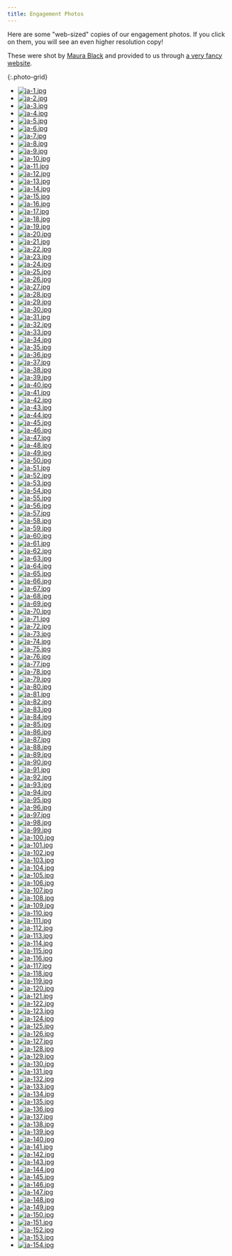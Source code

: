 ```yaml
---
title: Engagement Photos
---
```


Here are some "web-sized" copies of our engagement photos.
If you click on them, you will see an even higher resolution
copy!

These were shot by [Maura Black](https://maurablackphotography.squarespace.com/) and provided to us through [a very fancy website](https://maurablackphotography.pixieset.com/jaimeeandalexengagementsession/).

{:.photo-grid}
- [![ja-1.jpg](/assets/images/engagement_photos_web/ja-1.jpg)](/assets/images/engagement_photos_full/ja-1.jpg)
- [![ja-2.jpg](/assets/images/engagement_photos_web/ja-2.jpg)](/assets/images/engagement_photos_full/ja-2.jpg)
- [![ja-3.jpg](/assets/images/engagement_photos_web/ja-3.jpg)](/assets/images/engagement_photos_full/ja-3.jpg)
- [![ja-4.jpg](/assets/images/engagement_photos_web/ja-4.jpg)](/assets/images/engagement_photos_full/ja-4.jpg)
- [![ja-5.jpg](/assets/images/engagement_photos_web/ja-5.jpg)](/assets/images/engagement_photos_full/ja-5.jpg)
- [![ja-6.jpg](/assets/images/engagement_photos_web/ja-6.jpg)](/assets/images/engagement_photos_full/ja-6.jpg)
- [![ja-7.jpg](/assets/images/engagement_photos_web/ja-7.jpg)](/assets/images/engagement_photos_full/ja-7.jpg)
- [![ja-8.jpg](/assets/images/engagement_photos_web/ja-8.jpg)](/assets/images/engagement_photos_full/ja-8.jpg)
- [![ja-9.jpg](/assets/images/engagement_photos_web/ja-9.jpg)](/assets/images/engagement_photos_full/ja-9.jpg)
- [![ja-10.jpg](/assets/images/engagement_photos_web/ja-10.jpg)](/assets/images/engagement_photos_full/ja-10.jpg)
- [![ja-11.jpg](/assets/images/engagement_photos_web/ja-11.jpg)](/assets/images/engagement_photos_full/ja-11.jpg)
- [![ja-12.jpg](/assets/images/engagement_photos_web/ja-12.jpg)](/assets/images/engagement_photos_full/ja-12.jpg)
- [![ja-13.jpg](/assets/images/engagement_photos_web/ja-13.jpg)](/assets/images/engagement_photos_full/ja-13.jpg)
- [![ja-14.jpg](/assets/images/engagement_photos_web/ja-14.jpg)](/assets/images/engagement_photos_full/ja-14.jpg)
- [![ja-15.jpg](/assets/images/engagement_photos_web/ja-15.jpg)](/assets/images/engagement_photos_full/ja-15.jpg)
- [![ja-16.jpg](/assets/images/engagement_photos_web/ja-16.jpg)](/assets/images/engagement_photos_full/ja-16.jpg)
- [![ja-17.jpg](/assets/images/engagement_photos_web/ja-17.jpg)](/assets/images/engagement_photos_full/ja-17.jpg)
- [![ja-18.jpg](/assets/images/engagement_photos_web/ja-18.jpg)](/assets/images/engagement_photos_full/ja-18.jpg)
- [![ja-19.jpg](/assets/images/engagement_photos_web/ja-19.jpg)](/assets/images/engagement_photos_full/ja-19.jpg)
- [![ja-20.jpg](/assets/images/engagement_photos_web/ja-20.jpg)](/assets/images/engagement_photos_full/ja-20.jpg)
- [![ja-21.jpg](/assets/images/engagement_photos_web/ja-21.jpg)](/assets/images/engagement_photos_full/ja-21.jpg)
- [![ja-22.jpg](/assets/images/engagement_photos_web/ja-22.jpg)](/assets/images/engagement_photos_full/ja-22.jpg)
- [![ja-23.jpg](/assets/images/engagement_photos_web/ja-23.jpg)](/assets/images/engagement_photos_full/ja-23.jpg)
- [![ja-24.jpg](/assets/images/engagement_photos_web/ja-24.jpg)](/assets/images/engagement_photos_full/ja-24.jpg)
- [![ja-25.jpg](/assets/images/engagement_photos_web/ja-25.jpg)](/assets/images/engagement_photos_full/ja-25.jpg)
- [![ja-26.jpg](/assets/images/engagement_photos_web/ja-26.jpg)](/assets/images/engagement_photos_full/ja-26.jpg)
- [![ja-27.jpg](/assets/images/engagement_photos_web/ja-27.jpg)](/assets/images/engagement_photos_full/ja-27.jpg)
- [![ja-28.jpg](/assets/images/engagement_photos_web/ja-28.jpg)](/assets/images/engagement_photos_full/ja-28.jpg)
- [![ja-29.jpg](/assets/images/engagement_photos_web/ja-29.jpg)](/assets/images/engagement_photos_full/ja-29.jpg)
- [![ja-30.jpg](/assets/images/engagement_photos_web/ja-30.jpg)](/assets/images/engagement_photos_full/ja-30.jpg)
- [![ja-31.jpg](/assets/images/engagement_photos_web/ja-31.jpg)](/assets/images/engagement_photos_full/ja-31.jpg)
- [![ja-32.jpg](/assets/images/engagement_photos_web/ja-32.jpg)](/assets/images/engagement_photos_full/ja-32.jpg)
- [![ja-33.jpg](/assets/images/engagement_photos_web/ja-33.jpg)](/assets/images/engagement_photos_full/ja-33.jpg)
- [![ja-34.jpg](/assets/images/engagement_photos_web/ja-34.jpg)](/assets/images/engagement_photos_full/ja-34.jpg)
- [![ja-35.jpg](/assets/images/engagement_photos_web/ja-35.jpg)](/assets/images/engagement_photos_full/ja-35.jpg)
- [![ja-36.jpg](/assets/images/engagement_photos_web/ja-36.jpg)](/assets/images/engagement_photos_full/ja-36.jpg)
- [![ja-37.jpg](/assets/images/engagement_photos_web/ja-37.jpg)](/assets/images/engagement_photos_full/ja-37.jpg)
- [![ja-38.jpg](/assets/images/engagement_photos_web/ja-38.jpg)](/assets/images/engagement_photos_full/ja-38.jpg)
- [![ja-39.jpg](/assets/images/engagement_photos_web/ja-39.jpg)](/assets/images/engagement_photos_full/ja-39.jpg)
- [![ja-40.jpg](/assets/images/engagement_photos_web/ja-40.jpg)](/assets/images/engagement_photos_full/ja-40.jpg)
- [![ja-41.jpg](/assets/images/engagement_photos_web/ja-41.jpg)](/assets/images/engagement_photos_full/ja-41.jpg)
- [![ja-42.jpg](/assets/images/engagement_photos_web/ja-42.jpg)](/assets/images/engagement_photos_full/ja-42.jpg)
- [![ja-43.jpg](/assets/images/engagement_photos_web/ja-43.jpg)](/assets/images/engagement_photos_full/ja-43.jpg)
- [![ja-44.jpg](/assets/images/engagement_photos_web/ja-44.jpg)](/assets/images/engagement_photos_full/ja-44.jpg)
- [![ja-45.jpg](/assets/images/engagement_photos_web/ja-45.jpg)](/assets/images/engagement_photos_full/ja-45.jpg)
- [![ja-46.jpg](/assets/images/engagement_photos_web/ja-46.jpg)](/assets/images/engagement_photos_full/ja-46.jpg)
- [![ja-47.jpg](/assets/images/engagement_photos_web/ja-47.jpg)](/assets/images/engagement_photos_full/ja-47.jpg)
- [![ja-48.jpg](/assets/images/engagement_photos_web/ja-48.jpg)](/assets/images/engagement_photos_full/ja-48.jpg)
- [![ja-49.jpg](/assets/images/engagement_photos_web/ja-49.jpg)](/assets/images/engagement_photos_full/ja-49.jpg)
- [![ja-50.jpg](/assets/images/engagement_photos_web/ja-50.jpg)](/assets/images/engagement_photos_full/ja-50.jpg)
- [![ja-51.jpg](/assets/images/engagement_photos_web/ja-51.jpg)](/assets/images/engagement_photos_full/ja-51.jpg)
- [![ja-52.jpg](/assets/images/engagement_photos_web/ja-52.jpg)](/assets/images/engagement_photos_full/ja-52.jpg)
- [![ja-53.jpg](/assets/images/engagement_photos_web/ja-53.jpg)](/assets/images/engagement_photos_full/ja-53.jpg)
- [![ja-54.jpg](/assets/images/engagement_photos_web/ja-54.jpg)](/assets/images/engagement_photos_full/ja-54.jpg)
- [![ja-55.jpg](/assets/images/engagement_photos_web/ja-55.jpg)](/assets/images/engagement_photos_full/ja-55.jpg)
- [![ja-56.jpg](/assets/images/engagement_photos_web/ja-56.jpg)](/assets/images/engagement_photos_full/ja-56.jpg)
- [![ja-57.jpg](/assets/images/engagement_photos_web/ja-57.jpg)](/assets/images/engagement_photos_full/ja-57.jpg)
- [![ja-58.jpg](/assets/images/engagement_photos_web/ja-58.jpg)](/assets/images/engagement_photos_full/ja-58.jpg)
- [![ja-59.jpg](/assets/images/engagement_photos_web/ja-59.jpg)](/assets/images/engagement_photos_full/ja-59.jpg)
- [![ja-60.jpg](/assets/images/engagement_photos_web/ja-60.jpg)](/assets/images/engagement_photos_full/ja-60.jpg)
- [![ja-61.jpg](/assets/images/engagement_photos_web/ja-61.jpg)](/assets/images/engagement_photos_full/ja-61.jpg)
- [![ja-62.jpg](/assets/images/engagement_photos_web/ja-62.jpg)](/assets/images/engagement_photos_full/ja-62.jpg)
- [![ja-63.jpg](/assets/images/engagement_photos_web/ja-63.jpg)](/assets/images/engagement_photos_full/ja-63.jpg)
- [![ja-64.jpg](/assets/images/engagement_photos_web/ja-64.jpg)](/assets/images/engagement_photos_full/ja-64.jpg)
- [![ja-65.jpg](/assets/images/engagement_photos_web/ja-65.jpg)](/assets/images/engagement_photos_full/ja-65.jpg)
- [![ja-66.jpg](/assets/images/engagement_photos_web/ja-66.jpg)](/assets/images/engagement_photos_full/ja-66.jpg)
- [![ja-67.jpg](/assets/images/engagement_photos_web/ja-67.jpg)](/assets/images/engagement_photos_full/ja-67.jpg)
- [![ja-68.jpg](/assets/images/engagement_photos_web/ja-68.jpg)](/assets/images/engagement_photos_full/ja-68.jpg)
- [![ja-69.jpg](/assets/images/engagement_photos_web/ja-69.jpg)](/assets/images/engagement_photos_full/ja-69.jpg)
- [![ja-70.jpg](/assets/images/engagement_photos_web/ja-70.jpg)](/assets/images/engagement_photos_full/ja-70.jpg)
- [![ja-71.jpg](/assets/images/engagement_photos_web/ja-71.jpg)](/assets/images/engagement_photos_full/ja-71.jpg)
- [![ja-72.jpg](/assets/images/engagement_photos_web/ja-72.jpg)](/assets/images/engagement_photos_full/ja-72.jpg)
- [![ja-73.jpg](/assets/images/engagement_photos_web/ja-73.jpg)](/assets/images/engagement_photos_full/ja-73.jpg)
- [![ja-74.jpg](/assets/images/engagement_photos_web/ja-74.jpg)](/assets/images/engagement_photos_full/ja-74.jpg)
- [![ja-75.jpg](/assets/images/engagement_photos_web/ja-75.jpg)](/assets/images/engagement_photos_full/ja-75.jpg)
- [![ja-76.jpg](/assets/images/engagement_photos_web/ja-76.jpg)](/assets/images/engagement_photos_full/ja-76.jpg)
- [![ja-77.jpg](/assets/images/engagement_photos_web/ja-77.jpg)](/assets/images/engagement_photos_full/ja-77.jpg)
- [![ja-78.jpg](/assets/images/engagement_photos_web/ja-78.jpg)](/assets/images/engagement_photos_full/ja-78.jpg)
- [![ja-79.jpg](/assets/images/engagement_photos_web/ja-79.jpg)](/assets/images/engagement_photos_full/ja-79.jpg)
- [![ja-80.jpg](/assets/images/engagement_photos_web/ja-80.jpg)](/assets/images/engagement_photos_full/ja-80.jpg)
- [![ja-81.jpg](/assets/images/engagement_photos_web/ja-81.jpg)](/assets/images/engagement_photos_full/ja-81.jpg)
- [![ja-82.jpg](/assets/images/engagement_photos_web/ja-82.jpg)](/assets/images/engagement_photos_full/ja-82.jpg)
- [![ja-83.jpg](/assets/images/engagement_photos_web/ja-83.jpg)](/assets/images/engagement_photos_full/ja-83.jpg)
- [![ja-84.jpg](/assets/images/engagement_photos_web/ja-84.jpg)](/assets/images/engagement_photos_full/ja-84.jpg)
- [![ja-85.jpg](/assets/images/engagement_photos_web/ja-85.jpg)](/assets/images/engagement_photos_full/ja-85.jpg)
- [![ja-86.jpg](/assets/images/engagement_photos_web/ja-86.jpg)](/assets/images/engagement_photos_full/ja-86.jpg)
- [![ja-87.jpg](/assets/images/engagement_photos_web/ja-87.jpg)](/assets/images/engagement_photos_full/ja-87.jpg)
- [![ja-88.jpg](/assets/images/engagement_photos_web/ja-88.jpg)](/assets/images/engagement_photos_full/ja-88.jpg)
- [![ja-89.jpg](/assets/images/engagement_photos_web/ja-89.jpg)](/assets/images/engagement_photos_full/ja-89.jpg)
- [![ja-90.jpg](/assets/images/engagement_photos_web/ja-90.jpg)](/assets/images/engagement_photos_full/ja-90.jpg)
- [![ja-91.jpg](/assets/images/engagement_photos_web/ja-91.jpg)](/assets/images/engagement_photos_full/ja-91.jpg)
- [![ja-92.jpg](/assets/images/engagement_photos_web/ja-92.jpg)](/assets/images/engagement_photos_full/ja-92.jpg)
- [![ja-93.jpg](/assets/images/engagement_photos_web/ja-93.jpg)](/assets/images/engagement_photos_full/ja-93.jpg)
- [![ja-94.jpg](/assets/images/engagement_photos_web/ja-94.jpg)](/assets/images/engagement_photos_full/ja-94.jpg)
- [![ja-95.jpg](/assets/images/engagement_photos_web/ja-95.jpg)](/assets/images/engagement_photos_full/ja-95.jpg)
- [![ja-96.jpg](/assets/images/engagement_photos_web/ja-96.jpg)](/assets/images/engagement_photos_full/ja-96.jpg)
- [![ja-97.jpg](/assets/images/engagement_photos_web/ja-97.jpg)](/assets/images/engagement_photos_full/ja-97.jpg)
- [![ja-98.jpg](/assets/images/engagement_photos_web/ja-98.jpg)](/assets/images/engagement_photos_full/ja-98.jpg)
- [![ja-99.jpg](/assets/images/engagement_photos_web/ja-99.jpg)](/assets/images/engagement_photos_full/ja-99.jpg)
- [![ja-100.jpg](/assets/images/engagement_photos_web/ja-100.jpg)](/assets/images/engagement_photos_full/ja-100.jpg)
- [![ja-101.jpg](/assets/images/engagement_photos_web/ja-101.jpg)](/assets/images/engagement_photos_full/ja-101.jpg)
- [![ja-102.jpg](/assets/images/engagement_photos_web/ja-102.jpg)](/assets/images/engagement_photos_full/ja-102.jpg)
- [![ja-103.jpg](/assets/images/engagement_photos_web/ja-103.jpg)](/assets/images/engagement_photos_full/ja-103.jpg)
- [![ja-104.jpg](/assets/images/engagement_photos_web/ja-104.jpg)](/assets/images/engagement_photos_full/ja-104.jpg)
- [![ja-105.jpg](/assets/images/engagement_photos_web/ja-105.jpg)](/assets/images/engagement_photos_full/ja-105.jpg)
- [![ja-106.jpg](/assets/images/engagement_photos_web/ja-106.jpg)](/assets/images/engagement_photos_full/ja-106.jpg)
- [![ja-107.jpg](/assets/images/engagement_photos_web/ja-107.jpg)](/assets/images/engagement_photos_full/ja-107.jpg)
- [![ja-108.jpg](/assets/images/engagement_photos_web/ja-108.jpg)](/assets/images/engagement_photos_full/ja-108.jpg)
- [![ja-109.jpg](/assets/images/engagement_photos_web/ja-109.jpg)](/assets/images/engagement_photos_full/ja-109.jpg)
- [![ja-110.jpg](/assets/images/engagement_photos_web/ja-110.jpg)](/assets/images/engagement_photos_full/ja-110.jpg)
- [![ja-111.jpg](/assets/images/engagement_photos_web/ja-111.jpg)](/assets/images/engagement_photos_full/ja-111.jpg)
- [![ja-112.jpg](/assets/images/engagement_photos_web/ja-112.jpg)](/assets/images/engagement_photos_full/ja-112.jpg)
- [![ja-113.jpg](/assets/images/engagement_photos_web/ja-113.jpg)](/assets/images/engagement_photos_full/ja-113.jpg)
- [![ja-114.jpg](/assets/images/engagement_photos_web/ja-114.jpg)](/assets/images/engagement_photos_full/ja-114.jpg)
- [![ja-115.jpg](/assets/images/engagement_photos_web/ja-115.jpg)](/assets/images/engagement_photos_full/ja-115.jpg)
- [![ja-116.jpg](/assets/images/engagement_photos_web/ja-116.jpg)](/assets/images/engagement_photos_full/ja-116.jpg)
- [![ja-117.jpg](/assets/images/engagement_photos_web/ja-117.jpg)](/assets/images/engagement_photos_full/ja-117.jpg)
- [![ja-118.jpg](/assets/images/engagement_photos_web/ja-118.jpg)](/assets/images/engagement_photos_full/ja-118.jpg)
- [![ja-119.jpg](/assets/images/engagement_photos_web/ja-119.jpg)](/assets/images/engagement_photos_full/ja-119.jpg)
- [![ja-120.jpg](/assets/images/engagement_photos_web/ja-120.jpg)](/assets/images/engagement_photos_full/ja-120.jpg)
- [![ja-121.jpg](/assets/images/engagement_photos_web/ja-121.jpg)](/assets/images/engagement_photos_full/ja-121.jpg)
- [![ja-122.jpg](/assets/images/engagement_photos_web/ja-122.jpg)](/assets/images/engagement_photos_full/ja-122.jpg)
- [![ja-123.jpg](/assets/images/engagement_photos_web/ja-123.jpg)](/assets/images/engagement_photos_full/ja-123.jpg)
- [![ja-124.jpg](/assets/images/engagement_photos_web/ja-124.jpg)](/assets/images/engagement_photos_full/ja-124.jpg)
- [![ja-125.jpg](/assets/images/engagement_photos_web/ja-125.jpg)](/assets/images/engagement_photos_full/ja-125.jpg)
- [![ja-126.jpg](/assets/images/engagement_photos_web/ja-126.jpg)](/assets/images/engagement_photos_full/ja-126.jpg)
- [![ja-127.jpg](/assets/images/engagement_photos_web/ja-127.jpg)](/assets/images/engagement_photos_full/ja-127.jpg)
- [![ja-128.jpg](/assets/images/engagement_photos_web/ja-128.jpg)](/assets/images/engagement_photos_full/ja-128.jpg)
- [![ja-129.jpg](/assets/images/engagement_photos_web/ja-129.jpg)](/assets/images/engagement_photos_full/ja-129.jpg)
- [![ja-130.jpg](/assets/images/engagement_photos_web/ja-130.jpg)](/assets/images/engagement_photos_full/ja-130.jpg)
- [![ja-131.jpg](/assets/images/engagement_photos_web/ja-131.jpg)](/assets/images/engagement_photos_full/ja-131.jpg)
- [![ja-132.jpg](/assets/images/engagement_photos_web/ja-132.jpg)](/assets/images/engagement_photos_full/ja-132.jpg)
- [![ja-133.jpg](/assets/images/engagement_photos_web/ja-133.jpg)](/assets/images/engagement_photos_full/ja-133.jpg)
- [![ja-134.jpg](/assets/images/engagement_photos_web/ja-134.jpg)](/assets/images/engagement_photos_full/ja-134.jpg)
- [![ja-135.jpg](/assets/images/engagement_photos_web/ja-135.jpg)](/assets/images/engagement_photos_full/ja-135.jpg)
- [![ja-136.jpg](/assets/images/engagement_photos_web/ja-136.jpg)](/assets/images/engagement_photos_full/ja-136.jpg)
- [![ja-137.jpg](/assets/images/engagement_photos_web/ja-137.jpg)](/assets/images/engagement_photos_full/ja-137.jpg)
- [![ja-138.jpg](/assets/images/engagement_photos_web/ja-138.jpg)](/assets/images/engagement_photos_full/ja-138.jpg)
- [![ja-139.jpg](/assets/images/engagement_photos_web/ja-139.jpg)](/assets/images/engagement_photos_full/ja-139.jpg)
- [![ja-140.jpg](/assets/images/engagement_photos_web/ja-140.jpg)](/assets/images/engagement_photos_full/ja-140.jpg)
- [![ja-141.jpg](/assets/images/engagement_photos_web/ja-141.jpg)](/assets/images/engagement_photos_full/ja-141.jpg)
- [![ja-142.jpg](/assets/images/engagement_photos_web/ja-142.jpg)](/assets/images/engagement_photos_full/ja-142.jpg)
- [![ja-143.jpg](/assets/images/engagement_photos_web/ja-143.jpg)](/assets/images/engagement_photos_full/ja-143.jpg)
- [![ja-144.jpg](/assets/images/engagement_photos_web/ja-144.jpg)](/assets/images/engagement_photos_full/ja-144.jpg)
- [![ja-145.jpg](/assets/images/engagement_photos_web/ja-145.jpg)](/assets/images/engagement_photos_full/ja-145.jpg)
- [![ja-146.jpg](/assets/images/engagement_photos_web/ja-146.jpg)](/assets/images/engagement_photos_full/ja-146.jpg)
- [![ja-147.jpg](/assets/images/engagement_photos_web/ja-147.jpg)](/assets/images/engagement_photos_full/ja-147.jpg)
- [![ja-148.jpg](/assets/images/engagement_photos_web/ja-148.jpg)](/assets/images/engagement_photos_full/ja-148.jpg)
- [![ja-149.jpg](/assets/images/engagement_photos_web/ja-149.jpg)](/assets/images/engagement_photos_full/ja-149.jpg)
- [![ja-150.jpg](/assets/images/engagement_photos_web/ja-150.jpg)](/assets/images/engagement_photos_full/ja-150.jpg)
- [![ja-151.jpg](/assets/images/engagement_photos_web/ja-151.jpg)](/assets/images/engagement_photos_full/ja-151.jpg)
- [![ja-152.jpg](/assets/images/engagement_photos_web/ja-152.jpg)](/assets/images/engagement_photos_full/ja-152.jpg)
- [![ja-153.jpg](/assets/images/engagement_photos_web/ja-153.jpg)](/assets/images/engagement_photos_full/ja-153.jpg)
- [![ja-154.jpg](/assets/images/engagement_photos_web/ja-154.jpg)](/assets/images/engagement_photos_full/ja-154.jpg)
